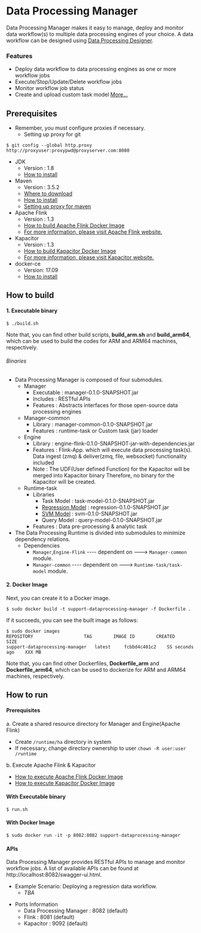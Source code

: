 Data Processing Manager
================================

Data Processing Manager makes it easy to manage, deploy and monitor data workflow(s) to multiple data processing engines of your choice.
A data workflow can be designed using [Data Processing Designer](https://github.sec.samsung.net/RS7-EdgeComputing/support-dataprocessing-designer).

### Features
  - Deploy data workflow to data processing engines as one or more workflow jobs
  - Execute/Stop/Update/Delete workflow jobs
  - Monitor workflow job status
  - Create and upload custom task model [More...](./runtime-task/TaskModel/README.md)
 
## Prerequisites ##
- Remember, you must configure proxies if necessary.
  - Setting up proxy for git
```shell
$ git config --global http.proxy http://proxyuser:proxypwd@proxyserver.com:8080
```
- JDK
  - Version : 1.8
  - [How to install](https://docs.oracle.com/javase/8/docs/technotes/guides/install/linux_jdk.html)
- Maven
  - Version : 3.5.2
  - [Where to download](https://maven.apache.org/download.cgi)
  - [How to install](https://maven.apache.org/install.html)
  - [Setting up proxy for maven](https://maven.apache.org/guides/mini/guide-proxies.html)
- Apache Flink
  - Version : 1.3
  - [How to build Apache Flink Docker Image](engine/engine-flink/README.md)
  - [For more information, please visit Apache Flink website.](https://flink.apache.org)
- Kapacitor
  - Version : 1.3
  - [How to build Kapacitor Docker Image](engine/engine-kapacitor/README.md)
  - [For more information, please visit Kapacitor website.](https://docs.influxdata.com/kapacitor/v1.4/introduction/installation/)
- docker-ce
  - Version: 17.09
  - [How to install](https://docs.docker.com/engine/installation/linux/docker-ce/ubuntu/)

## How to build  ##
#### 1. Executable binary ####
```shell
$ ./build.sh
```
Note that, you can find other build scripts, **build_arm.sh** and **build_arm64**, which can be used to build the codes for ARM and ARM64 machines, respectively.

###### Binaries ######
- Data Processing Manager is composed of four submodules.
  - Manager
     - Executable : manager-0.1.0-SNAPSHOT.jar
     - Includes : RESTful APIs
     - Features : Abstracts interfaces for those open-source data processing engines
  - Manager-common
     - Library : manager-common-0.1.0-SNAPSHOT.jar
     - Features : runtime-task or Custom task (jar) loader
  - Engine
     - Library : engine-flink-0.1.0-SNAPSHOT-jar-with-dependencies.jar
     - Features : Flink-App. which will execute data processing task(s).
                  Data ingest (zmq) & deliver(zmq, file, websocket) functionality included
     - Note : The UDF(User defined Function) for the Kapacitor will be merged into Kapacitor binary
              Therefore, no binary for the Kapacitor will be created.
  - Runtime-task
     - Libraries
       - Task Model : task-model-0.1.0-SNAPSHOT.jar
       - [Regression Model](runtime-task/Regression/readme.md) : regression-0.1.0-SNAPSHOT.jar
       - [SVM Model](runtime-task/SVMModel/readme.md) : svm-0.1.0-SNAPSHOT.jar
       - Query Model : query-model-0.1.0-SNAPSHOT.jar
     - Features : Data pre-processing & analytic task
- The Data Processing Runtime is divided into submodules to minimize dependency relations.
  - Dependencies
    - `Manager`,`Engine-Flink` ---- dependent on ---> `Manager-common` module.
    - `Manager-common`         ---- dependent on ---> `Runtime-task/task-model` module.


#### 2. Docker Image ####
Next, you can create it to a Docker image.
```shell   
$ sudo docker build -t support-dataprocessing-manager -f Dockerfile .
```
If it succeeds, you can see the built image as follows:
```shell
$ sudo docker images
REPOSITORY                   TAG        IMAGE ID        CREATED           SIZE
support-dataprocessing-manager   latest     fcbbd4c401c2    SS seconds ago    XXX MB
```
Note that, you can find other Dockerfiles, **Dockerfile_arm** and **Dockerfile_arm64**, which can be used to dockerize for ARM and ARM64 machines, respectively.

## How to run  ##
#### Prerequisites ####
a. Create a shared resource directory for Manager and Engine(Apache Flink)
  - Create `/runtime/ha` directory in system
  - If necessary, change directory ownership to user `chown -R user:user /runtime`

b. Execute Apache Flink & Kapacitor
  - [How to execute Apache Flink Docker Image](engine/engine-flink/README.md)
  - [How to execute Kapacitor Docker Image](engine/engine-kapacitor/README.md)  

#### With Executable binary ####
```shell
$ run.sh    
```

#### With Docker Image ####
```shell
$ sudo docker run -it -p 8082:8082 support-dataprocessing-manager
```

#### APIs ####
Data Processing Manager provides RESTful APIs to manage and monitor workflow jobs.
A list of available APIs can be found at http://localhost:8082/swagger-ui.html.
- Example Scenario: Deploying a regression data workflow.
  - _TBA_

<!-- DEPRECATED
- Now you should be able to make RESTful requests to http://localhost:8082/
- Swagger UI interface is available at: http://localhost:8082/analytics/swagger-ui.html
  - Usecase : Data Processing with Algorithm (ex: regression)
    - Data Processing Job Registration
      1. Open and Copy the contents inside the "regression_sample.json" in tools/sample_request directory
      2. Access Swagger (localhost:8082/analytics/swagger-ui.html) with browser
      3. Goto POST /v1/job & extend the menu
      4. Paste the contents into "json box of the Parameter slot" and click "Try it out!"
      5. Check the response : Success(200) or Fail(400)
    - Data Processing Job Execution
      1. Copy the "jobId" from the Response Body
      2. Goto POST /v1/job/{id}/execute & extend the menu
      3. Paste the "jobId" into "id box of the Parameter slot" and click "Try it out!"
      4. Check the response : Success(200) or Fail(400)
    - Data Processing job Stop
      1. Copy the "jobId" from the Response Body
      2. Goto POST /v1/job/{id}/stop & extend the menu
      3. Paste the "jobId" into "id box of the Parameter slot" and click "Try it out!"
      4. Check the response : Success(200) or Fail(400)
    - Data Processing job Delete
      1. Copy the "jobId" from the Response Body
      2. Goto DELETE /v1/job/{id} & extend the menu
      3. Paste the "jobId" into "id box of the Parameter slot" and click "Try it out!"
      4. Check the response : Success(200) or Fail(400)
  - How to stream data to executing Data Processing job
    - You will need to create a sample app which streams the data thru one of the protocol
      which engine supports (Flink : zmq/ezMQ, Kapacitor : ezMQ)
    - Sample App will be provided later
  - How to receive result from executing Data Processing job
    - You will need to create a sample app which listens the stream thru one of the protocol
      which engine-flink supports (Flink : ezMQ/file/webSocket, Kapacitor : ezMQ)
    - Sample App will be provided later
-->
- Ports Information
  - Data Processing Manager : 8082 (default)
  - Flink : 8081 (default)
  - Kapacitor : 9092 (default)
